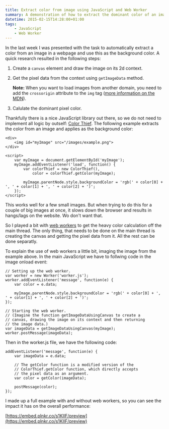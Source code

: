 ```yaml
---
title: Extract color from image using JavaScript and Web Worker
summary: A demonstration of how to extract the dominant color of an image with pure JavaScript. For performance optimization I utilized a web worker, which had a great impact.
datetime: 2015-02-15T14:28:00+01:00
tags:
    - JavaScript
    - Web Worker
---
```


In the last week I was presented with the task to automatically extract a color from an
image in a webpage and use this as the background color. A quick research resulted in the
following steps:

1.  Create a `canvas` element and draw the image on its 2d context.

2.  Get the pixel data from the context using `getImageData` method.

    **Note:** When you want to load images from another domain, you need to add the `crossorigin`
    attribute to the `img` tag ([more information on the MDN](https://developer.mozilla.org/en-US/docs/Web/HTML/CORS_enabled_image)).

3.  Calulate the dominant pixel color.

Thankfully there is a nice JavaScript library out there, so we do not need to implement all
logic by outself: [Color Thief](http://lokeshdhakar.com/projects/color-thief/). The following
example extracts the color from an image and applies as the background color:

    <div>
        <img id="myImage" src="/images/example.png">
    </div>

    <script>
        var myImage = document.getElementById('myImage');
        myImage.addEventListener('load', function() {
            var colorThief = new ColorThief(),
                color = colorThief.getColor(myImage);

            myImage.parentNode.style.backgroundColor = 'rgb(' + color[0] + ', ' + color[1] + ', ' + color[2] + ')';
        });
    </script>

This works well for a few small images. But when trying to do this for a couple of big images
at once, it slows down the browser and results in hangs/lags on the website. Wo don't want
that.

So I played a bit with [web workers](https://developer.mozilla.org/en-US/docs/Web/API/Web_Workers_API/basic_usage)
to get the heavy color calculation off the main thread. The only thing, that needs to be done
on the main thread is creating the canvas and getting the pixel data from it. All the rest can
be done separatly.

To explain the use of web workers a little bit, imaging the image from the example above. In the
main JavaScript we have to follwing code in the image onload event:

    // Setting up the web worker.
    var worker = new Worker('worker.js');
    worker.addEventListener('message', function(e) {
        var color = e.data;

        myImage.parentNode.style.backgroundColor = 'rgb(' + color[0] + ', ' + color[1] + ', ' + color[2] + ')';
    });

    // Starting the web worker.
    // (Imagine the function getImageDataUsingCanvas to create a
    // canvas, drawing the image on its context and then returning
    // the image data.)
    var imageData = getImageDataUsingCanvas(myImage);
    worker.postMessage(imageData);

Then in the worker.js file, we have the following code:

    addEventListener('message', function(e) {
        var imageData = e.data;

        // The getColor function is a modified version of the
        // ColorThief.getColor function, which directly accepts
        // the pixel data as an argument.
        var color = getColor(imageData);

        postMessage(color);
    });

I made up a full example with and without web workers, so you can see the impact it has on the
overall performance:

[https://embed.plnkr.co/s1KlIF/preview](https://embed.plnkr.co/s1KlIF/preview)
